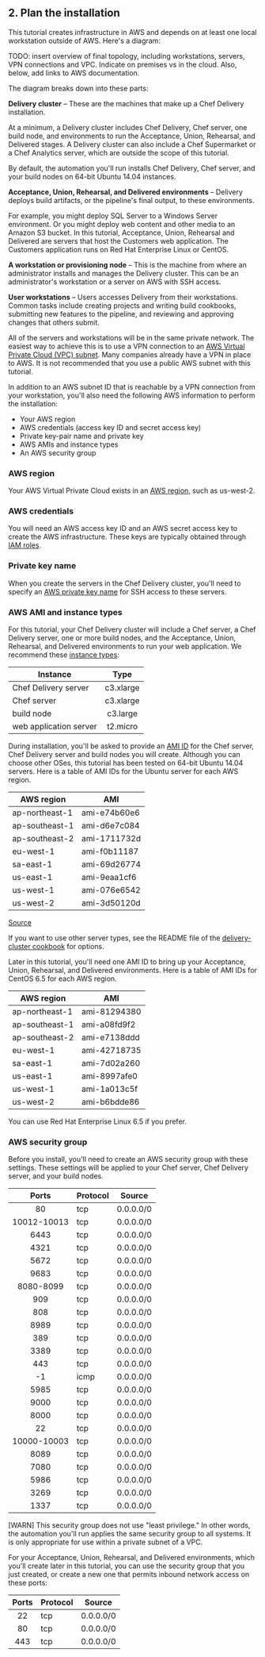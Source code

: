 ## 2. Plan the installation

This tutorial creates infrastructure in AWS and depends on at least one local workstation outside of AWS. Here's a diagram:

TODO: insert overview of final topology, including workstations, servers, VPN connections and VPC. Indicate on premises vs in the cloud. Also, below, add links to AWS documentation.

The diagram breaks down into these parts:

**Delivery cluster** &ndash; These are the machines that make up a Chef Delivery installation.

At a minimum, a Delivery cluster includes Chef Delivery, Chef server, one build node, and environments to run the Acceptance, Union, Rehearsal, and Delivered stages. A Delivery cluster can also include a Chef Supermarket or a Chef Analytics server, which are outside the scope of this tutorial.

By default, the automation you'll run installs Chef Delivery, Chef server, and your build nodes on 64-bit Ubuntu 14.04 instances.

**Acceptance, Union, Rehearsal, and Delivered environments** &ndash; Delivery deploys build artifacts, or the pipeline's final output, to these environments.

For example, you might deploy SQL Server to a Windows Server environment. Or you might deploy web content and other media to an Amazon S3 bucket. In this tutorial, Acceptance, Union, Rehearsal and Delivered are servers that host the Customers web application. The Customers application runs on Red Hat Enterprise Linux or CentOS.

**A workstation or provisioning node** &ndash; This is the machine from where an administrator installs and manages the Delivery cluster. This can be an administrator's workstation or a server on AWS with SSH access.

**User workstations** &ndash; Users accesses Delivery from their workstations. Common tasks include creating projects and writing build cookbooks, submitting new features to the pipeline, and reviewing and approving changes that others submit.

All of the servers and workstations will be in the same private network. The easiest way to achieve this is to use a VPN connection to an [AWS Virtual Private Cloud (VPC) subnet](http://docs.aws.amazon.com/AWSEC2/latest/UserGuide/get-set-up-for-amazon-ec2.html#create-a-vpc). Many companies already have a VPN in place to AWS. It is not recommended that you use a public AWS subnet with this tutorial.

In addition to an AWS subnet ID that is reachable by a VPN connection from your workstation, you'll also need the following AWS information to perform the installation:

* Your AWS region
* AWS credentials (access key ID and secret access key)
* Private key-pair name and private key
* AWS AMIs and instance types
* An AWS security group

### AWS region

Your AWS Virtual Private Cloud exists in an [AWS region](http://docs.aws.amazon.com/AWSEC2/latest/UserGuide/using-regions-availability-zones.html), such as us-west-2.

### AWS credentials

You will need an AWS access key ID and an AWS secret access key to create the AWS infrastructure. These keys are typically obtained through [IAM roles](http://docs.aws.amazon.com/AWSEC2/latest/UserGuide/UsingIAM.html).

### Private key name

When you create the servers in the Chef Delivery cluster, you'll need to specify an [AWS private key name](http://docs.aws.amazon.com/AWSEC2/latest/UserGuide/ec2-key-pairs.html) for SSH access to these servers.

### AWS AMI and instance types

For this tutorial, your Chef Delivery cluster will include a Chef server, a Chef Delivery server, one or more build nodes, and the Acceptance, Union, Rehearsal, and Delivered environments to run your web application. We recommend these [instance types](http://docs.aws.amazon.com/AWSEC2/latest/UserGuide/instance-types.html):

| Instance               | Type      |
|------------------------|:---------:|
| Chef Delivery server   | c3.xlarge |
| Chef server            | c3.xlarge |
| build node             | c3.large  |
| web application server | t2.micro  |

During installation, you'll be asked to provide an [AMI ID](http://docs.aws.amazon.com/AWSEC2/latest/UserGuide/ec2-instances-and-amis.html
) for the Chef server, Chef Delivery server and build nodes you will create. Although you can choose other OSes, this tutorial has been tested on 64-bit Ubuntu 14.04 servers. Here is a table of AMI IDs for the Ubuntu server for each AWS region.

| AWS region            | AMI          |
|-----------------------|--------------|
| ap-northeast-1        | ami-e74b60e6 |
| ap-southeast-1        | ami-d6e7c084 |
| ap-southeast-2        | ami-1711732d |
| eu-west-1             | ami-f0b11187 |
| sa-east-1             | ami-69d26774 |
| us-east-1             | ami-9eaa1cf6 |
| us-west-1             | ami-076e6542 |
| us-west-2             | ami-3d50120d |

[Source](http://cloud-images.ubuntu.com/releases/14.04/release-20140927/published-ec2-release.txt.orig)

If you want to use other server types, see the README file of the [delivery-cluster cookbook](https://github.com/chef-cookbooks/delivery-cluster) for options.

Later in this tutorial, you'll need one AMI ID to bring up your Acceptance, Union, Rehearsal, and Delivered environments. Here is a table of AMI IDs for CentOS 6.5 for each AWS region.

| AWS region            | AMI          |
|-----------------------|--------------|
| ap-northeast-1        | ami-81294380 |
| ap-southeast-1        | ami-a08fd9f2 |
| ap-southeast-2        | ami-e7138ddd |
| eu-west-1             | ami-42718735 |
| sa-east-1             | ami-7d02a260 |
| us-east-1             | ami-8997afe0 |
| us-west-1             | ami-1a013c5f |
| us-west-2             | ami-b6bdde86 |

You can use Red Hat Enterprise Linux 6.5 if you prefer.

### AWS security group

Before you install, you'll need to create an AWS security group with these settings. These settings will be applied to your Chef server, Chef Delivery server, and your build nodes.

| Ports       | Protocol | Source    |
|:-----------:|----------|-----------|
| 80          | tcp      | 0.0.0.0/0 |
| 10012-10013 |	tcp      | 0.0.0.0/0 |
| 6443        | tcp      | 0.0.0.0/0 |
| 4321        | tcp      | 0.0.0.0/0 |
| 5672        | tcp      | 0.0.0.0/0 |
| 9683        | tcp      | 0.0.0.0/0 |
| 8080-8099   | tcp      | 0.0.0.0/0 |
| 909         | tcp      | 0.0.0.0/0 |
| 808         | tcp      | 0.0.0.0/0 |
| 8989        | tcp      | 0.0.0.0/0 |
| 389         |	tcp      | 0.0.0.0/0 |
| 3389        | tcp      | 0.0.0.0/0 |
| 443         |	tcp      | 0.0.0.0/0 |
| -1          |	icmp     | 0.0.0.0/0 |
| 5985        | tcp      | 0.0.0.0/0 |
| 9000        | tcp      | 0.0.0.0/0 |
| 8000        | tcp      | 0.0.0.0/0 |
| 22          |	tcp      | 0.0.0.0/0 |
| 10000-10003 | tcp      | 0.0.0.0/0 |
| 8089        | tcp      | 0.0.0.0/0 |
| 7080        | tcp      | 0.0.0.0/0 |
| 5986        | tcp      | 0.0.0.0/0 |
| 3269        | tcp      | 0.0.0.0/0 |
| 1337        | tcp      | 0.0.0.0/0 |

[WARN] This security group does not use "least privilege." In other words, the automation you'll run applies the same security group to all systems. It is only appropriate for use within a private subnet of a VPC.

For your Acceptance, Union, Rehearsal, and Delivered environments, which you'll create later in this tutorial, you can use the security group that you just created, or create a new one that permits inbound network access on these ports:

| Ports       | Protocol | Source    |
|:-----------:|----------|-----------|
| 22          |	tcp      | 0.0.0.0/0 |
| 80          | tcp      | 0.0.0.0/0 |
| 443         |	tcp      | 0.0.0.0/0 |
